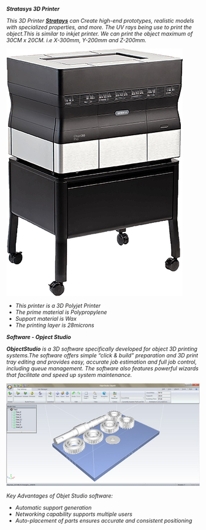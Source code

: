 ***Stratasys 3D Printer*** 

*This 3D Printer [**Stratays**](https://www.stratasys.com/3d-printers/objet30-pro) can  Create high-end prototypes, realistic models with specialized properties, and more. The UV rays being use to print the object.This is similar to inkjet printer. We can print the object maximum of 30CM x 20CM. i.e X-300mm, Y-200mm and Z-200mm.*

![stratasys](/img/stratasys.jpg)

- *This printer is a 3D Polyjet Printer*
- *The prime material is Polypropylene*
- *Support material is Wax*
- *The printing layer is 28microns*

***Software - Opject Studio***      

***ObjectStudio** is a 3D software specifically developed for object 3D printing systems.The software offers simple “click & build” preparation and 3D print tray editing and provides easy, accurate job estimation and full job control, including queue management. The software also features powerful wizards that facilitate and speed up system maintenance.*

![object3d](/img/object3d.jpg)

*Key Advantages of Objet Studio software:*

- *Automatic support generation*    
- *Networking capability supports multiple users*   
- *Auto-placement of parts ensures accurate and consistent positioning*  








